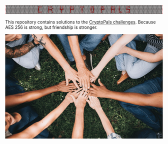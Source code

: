 ![Crypto Friends, unite!](cryptopals.png)

This repository contains solutions to the [CryptoPals challenges](https://cryptopals.com/). Because AES 256 is strong, but friendship is stronger.

![The strongest encryption is nothing compared to the power of friendship!](hands.webp)
